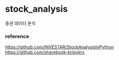 # stock_analysis
증권 데이터 분석

### reference

https://github.com/INVESTAR/StockAnalysisInPython
https://github.com/sharebook-kr/pykrx
